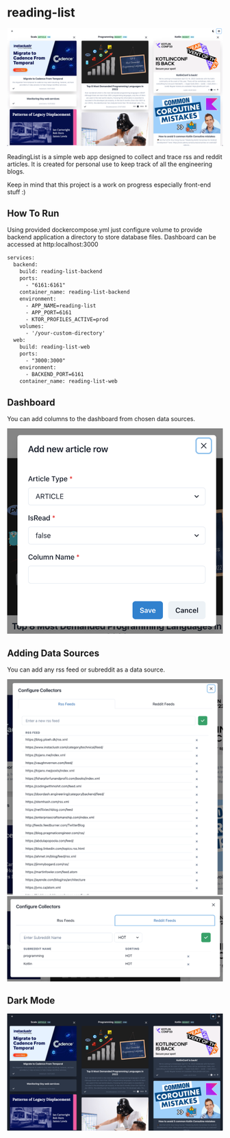 # reading-list

![Dashboard](assets/mainpage-white.png)


ReadingList is a simple web app designed to collect and trace rss and reddit articles. 
It is created for personal use to keep track of all the engineering blogs. 

Keep in mind that this project is a work on progress especially front-end stuff :)

## How To Run

Using provided dockercompose.yml just configure volume to provide backend application a directory to store database files.
Dashboard can be accessed at http:localhost:3000

``` 
services:
  backend:
    build: reading-list-backend
    ports:
      - "6161:6161"
    container_name: reading-list-backend
    environment:
      - APP_NAME=reading-list
      - APP_PORT=6161
      - KTOR_PROFILES_ACTIVE=prod
    volumes:
      - '/your-custom-directory'
  web:
    build: reading-list-web
    ports:
      - "3000:3000"
    environment:
      - BACKEND_PORT=6161
    container_name: reading-list-web
```

## Dashboard

You can add columns to the dashboard from chosen data sources.

![Adding New Dashboard Column](assets/add-new-column.png)

## Adding Data Sources

You can add any rss feed or subreddit as a data source.

![Rss Collector Configuration](assets/rss-collector-configuration.png)
![Reddit Collector Configuration](assets/reddit-collector-configuration.png)


## Dark Mode

![Dashboard Dark Mode](assets/mainpage-dark.png)


